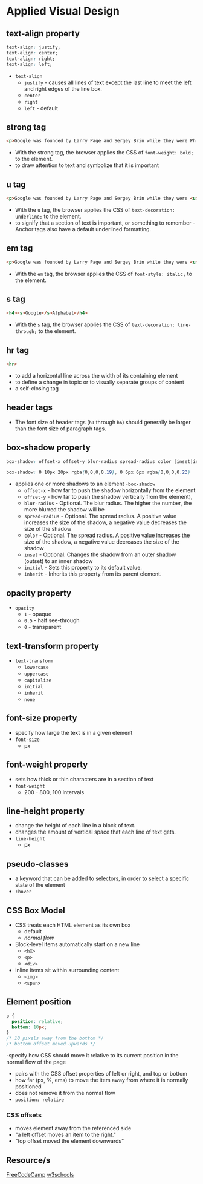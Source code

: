 # Applied Visual Design

## text-align property

``` css
text-align: justify;
text-align: center;
text-align: right;
text-align: left;
```

- `text-align`
  - `justify` - causes all lines of text except the last line to meet the left and right edges of the line box.
  - `center`
  - `right`
  - `left` - default

## strong tag

``` html
<p>Google was founded by Larry Page and Sergey Brin while they were Ph.D. students at <strong>Stanford University</strong>.</p>
```

- With the strong tag, the browser applies the CSS of `font-weight: bold;` to the element.
- to draw attention to text and symbolize that it is important

## u tag

``` html
<p>Google was founded by Larry Page and Sergey Brin while they were <u>Ph.D. students</u> at <strong>Stanford University</strong>.</p>
```

- With the `u` tag, the browser applies the CSS of `text-decoration: underline;` to the element.
- to signify that a section of text is important, or something to remember
-Anchor tags also have a default underlined formatting.

## em tag

``` html
<p>Google was founded by Larry Page and Sergey Brin while they were <u>Ph.D. students</u> at <strong>Stanford University</strong>.</p>
```

- With the `em` tag, the browser applies the CSS of `font-style: italic;` to the element.

## s tag

``` html
<h4><s>Google</s>Alphabet</h4>
```

- With the `s` tag, the browser applies the CSS of `text-decoration: line-through;` to the element.

## hr tag

``` html
<hr>
```

- to add a horizontal line across the width of its containing element
- to define a change in topic or to visually separate groups of content
- a self-closing tag

## header tags

- The font size of header tags (`h1` through `h6`) should generally be larger than the font size of paragraph tags.

## box-shadow property

``` css
box-shadow: offset-x offset-y blur-radius spread-radius color |inset|initial|inherit;

box-shadow: 0 10px 20px rgba(0,0,0,0.19), 0 6px 6px rgba(0,0,0,0.23)
```

- applies one or more shadows to an element
-`box-shadow`
  - `offset-x` - how far to push the shadow horizontally from the element
  - `offset-y` - how far to push the shadow vertically from the element),
  - `blur-radius` - Optional. The blur radius. The higher the number, the more blurred the shadow will be
  - `spread-radius` - Optional. The spread radius. A positive value increases the size of the shadow, a negative value decreases the size of the shadow
  - `color` - Optional. The spread radius. A positive value increases the size of the shadow, a negative value decreases the size of the shadow
  - `inset` - Optional. Changes the shadow from an outer shadow (outset) to an inner shadow
  - `initial` - Sets this property to its default value.
  - `inherit` - Inherits this property from its parent element.

## opacity property

- `opacity`
  - `1` - opaque
  - `0.5` - half see-through
  - `0` - transparent

## text-transform property

- `text-transform`
  - `lowercase`
  - `uppercase`
  - `capitalize`
  - `initial`
  - `inherit`
  - `none`

## font-size property

- specify how large the text is in a given element
- `font-size`
  - px

## font-weight property

- sets how thick or thin characters are in a section of text
- `font-weight`
  - 200 - 800, 100 intervals

## line-height property

- change the height of each line in a block of text.
- changes the amount of vertical space that each line of text gets.
- `line-height`
  - px

## pseudo-classes

- a keyword that can be added to selectors, in order to select a specific state of the element
- `:hover`

## CSS Box Model

- CSS treats each HTML element as its own box
  - default
  - *normal flow*
- Block-level items automatically start on a new line 
  - `<hX>`
  - `<p>`
  - `<div>`
- inline items sit within surrounding content
  - `<img>`
  - `<span>`

## Element position

``` css
p {
  position: relative;
  bottom: 10px;
}
/* 10 pixels away from the bottom */
/* bottom offset moved upwards */
```

-specify how CSS should move it relative to its current position in the normal flow of the page
- pairs with the CSS offset properties of left or right, and top or bottom
- how far (px, %, ems) to move the item away from where it is normally positioned
- does not remove it from the normal flow
- `position: relative`

### CSS offsets

- moves element away from the referenced side
- "a left offset moves an item to the right."
- "top offset moved the element downwards"


## Resource/s

[FreeCodeCamp](https://www.freecodecamp.org/learn)
[w3schools](https://www.w3schools.com)
